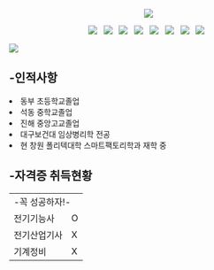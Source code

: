 <p align="center">
<img src="https://capsule-render.vercel.app/api?type=wave&color=auto&height=300&section=header&text=SmartFactory%20DongHyeokGwek&fontSize=40" />
</p>
<p align="center">
<img src="https://img.shields.io/badge/HTML5-E34F26?style=flat-square&logo=HTML5&logoColor=white"/></a> &nbsp
<img src="https://img.shields.io/badge/CSS3-1572B6?style=flat-square&logo=CSS3&logoColor=white"/></a> &nbsp
<img src="https://img.shields.io/badge/JavaScript-F7DF1E?style=flat-square&logo=JavaScript&logoColor=white"/></a> &nbsp
<img src="https://img.shields.io/badge/Node.js-339933?style=flat-square&logo=Node.js&logoColor=white"/></a> &nbsp
<!-- <img src="https://img.shields.io/badge/Android-3DDC84?style=flat-square&logo=Android&logoColor=white"/></a> &nbsp -->
<img src="https://img.shields.io/badge/MongoDB-47A248?style=flat-square&logo=MongoDB&logoColor=white"/></a> &nbsp 
<img src="https://img.shields.io/badge/MySQL-4479A1?style=flat-square&logo=MySQL&logoColor=white"/></a> &nbsp 
<img src="https://img.shields.io/badge/c++-00599C?style=flat-square&logo=c%2B%2B&logoColor=white"/></a> &nbsp 
<img src="https://img.shields.io/badge/Amazon AWS-232F3E?style=flat-square&logo=Amazon%20AWS&logoColor=white"/></a> &nbsp </p>
<a href="https://hits.seeyoufarm.com"><img src="https://hits.seeyoufarm.com/api/count/incr/badge.svg?url=https%3A%2F%2Fgithub.com%2FGwekDonghyeok%2Fhit-counter&count_bg=%23443DC8&title_bg=%23555555&icon=&icon_color=%23E7E7E7&title=hits&edge_flat=true"/></a>

## <strong>-인적사항</strong>
<li>동부 초등학교졸업</li>
<li>석동 중학교졸업</li>
<li>진해 중앙고교졸업</li>
<li>대구보건대 임상병리학 전공</li>
<li>현 창원 폴리텍대학 스마트팩토리학과 재학 중</li>

## <strong>-자격증 취득현황</strong>
<table>
    <tr>
    <td colspan="2">-꼭 성공하자!-</td>
  </tr>
  <tr>
    <td>전기기능사</td>
    <td>O</td>
  </tr>
    <tr>
    <td>전기산업기사</td>
    <td>X</td>
  </tr>
    <tr>
    <td>기계정비</td>
    <td>X</td>
  </tr>

</table>

